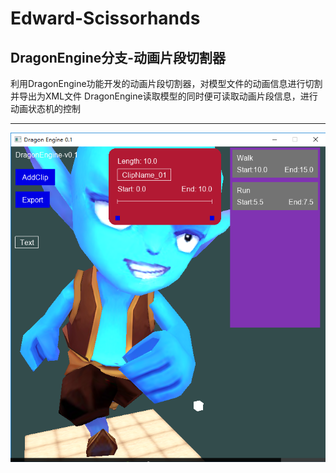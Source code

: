 # Edward-Scissorhands
## DragonEngine分支-动画片段切割器
利用DragonEngine功能开发的动画片段切割器，对模型文件的动画信息进行切割并导出为XML文件
DragonEngine读取模型的同时便可读取动画片段信息，进行动画状态机的控制

---
![Engine](https://raw.githubusercontent.com/ZhangRuFu/DragonEngine/master/Introduction/2017年5月4日.png)
